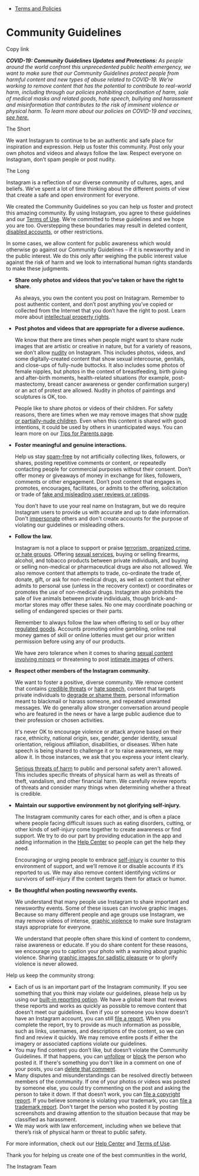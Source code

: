 *   [Terms and Policies](https://help.instagram.com/1417489251945243/?helpref=breadcrumb)

Community Guidelines
====================

Copy link

_**COVID-19: Community Guidelines Updates and Protections:** As people around the world confront this unprecedented public health emergency, we want to make sure that our Community Guidelines protect people from harmful content and new types of abuse related to COVID-19. We’re working to remove content that has the potential to contribute to real-world harm, including through our policies prohibiting coordination of harm, sale of medical masks and related goods, hate speech, bullying and harassment and misinformation that contributes to the risk of imminent violence or physical harm. To learn more about our policies on COVID-19 and vaccines, [see here.](https://help.instagram.com/697825587576762?helpref=faq_content)_

The Short

We want Instagram to continue to be an authentic and safe place for inspiration and expression. Help us foster this community. Post only your own photos and videos and always follow the law. Respect everyone on Instagram, don’t spam people or post nudity.

The Long

Instagram is a reflection of our diverse community of cultures, ages, and beliefs. We’ve spent a lot of time thinking about the different points of view that create a safe and open environment for everyone.

We created the Community Guidelines so you can help us foster and protect this amazing community. By using Instagram, you agree to these guidelines and our [Terms of Use](https://www.instagram.com/legal/terms). We’re committed to these guidelines and we hope you are too. Overstepping these boundaries may result in deleted content, [disabled accounts](https://help.instagram.com/366993040048856?helpref=faq_content), or other restrictions.

In some cases, we allow content for public awareness which would otherwise go against our Community Guidelines – if it is newsworthy and in the public interest. We do this only after weighing the public interest value against the risk of harm and we look to international human rights standards to make these judgments.

*   **Share only photos and videos that you’ve taken or have the right to share.**
    
    As always, you own the content you post on Instagram. Remember to post authentic content, and don’t post anything you’ve copied or collected from the Internet that you don’t have the right to post. Learn more about [intellectual property rights](https://help.instagram.com/126382350847838?helpref=faq_content).
    
*   **Post photos and videos that are appropriate for a diverse audience.**
    
    We know that there are times when people might want to share nude images that are artistic or creative in nature, but for a variety of reasons, we don’t allow [nudity](https://l.instagram.com/?u=https%3A%2F%2Fwww.facebook.com%2Fcommunitystandards%2Fadult_nudity_sexual_activity&e=AT1XCDVBGE2Yf_fxjKD8NtByTBttCZCgMHWzY1j0iytO24GPLc0gF8lAkbMrN62oT_gOfqhwKGRWT7qhwpbRcH0TmVavr6RuRfmNI-f-I-2KrusvG_9tTt80u8ZI8lBsSqK0Arv1nRVfDOIWFBR6zg) on Instagram. This includes photos, videos, and some digitally-created content that show sexual intercourse, genitals, and close-ups of fully-nude buttocks. It also includes some photos of female nipples, but photos in the context of breastfeeding, birth giving and after-birth moments, health-related situations (for example, post-mastectomy, breast cancer awareness or gender confirmation surgery) or an act of protest are allowed. Nudity in photos of paintings and sculptures is OK, too.
    
    People like to share photos or videos of their children. For safety reasons, there are times when we may remove images that show [nude or partially-nude children](https://l.instagram.com/?u=https%3A%2F%2Fwww.facebook.com%2Fcommunitystandards%2Fchild_nudity_sexual_exploitation&e=AT1XCDVBGE2Yf_fxjKD8NtByTBttCZCgMHWzY1j0iytO24GPLc0gF8lAkbMrN62oT_gOfqhwKGRWT7qhwpbRcH0TmVavr6RuRfmNI-f-I-2KrusvG_9tTt80u8ZI8lBsSqK0Arv1nRVfDOIWFBR6zg). Even when this content is shared with good intentions, it could be used by others in unanticipated ways. You can learn more on our [Tips for Parents page](https://help.instagram.com/154475974694511/?helpref=faq_content).
    
*   **Foster meaningful and genuine interactions.**
    
    Help us stay [spam-free](https://l.instagram.com/?u=https%3A%2F%2Fwww.facebook.com%2Fcommunitystandards%2Fspam&e=AT1XCDVBGE2Yf_fxjKD8NtByTBttCZCgMHWzY1j0iytO24GPLc0gF8lAkbMrN62oT_gOfqhwKGRWT7qhwpbRcH0TmVavr6RuRfmNI-f-I-2KrusvG_9tTt80u8ZI8lBsSqK0Arv1nRVfDOIWFBR6zg) by not artificially collecting likes, followers, or shares, posting repetitive comments or content, or repeatedly contacting people for commercial purposes without their consent. Don’t offer money or giveaways of money in exchange for likes, followers, comments or other engagement. Don’t post content that engages in, promotes, encourages, facilitates, or admits to the offering, solicitation or trade of [fake and misleading user reviews or ratings](https://l.instagram.com/?u=https%3A%2F%2Fwww.facebook.com%2Fcommunitystandards%2Ffraud_deception&e=AT1XCDVBGE2Yf_fxjKD8NtByTBttCZCgMHWzY1j0iytO24GPLc0gF8lAkbMrN62oT_gOfqhwKGRWT7qhwpbRcH0TmVavr6RuRfmNI-f-I-2KrusvG_9tTt80u8ZI8lBsSqK0Arv1nRVfDOIWFBR6zg).
    
    You don’t have to use your real name on Instagram, but we do require Instagram users to provide us with accurate and up to date information. Don't [impersonate](https://l.instagram.com/?u=https%3A%2F%2Fwww.facebook.com%2Fcommunitystandards%2Fmisrepresentation&e=AT1XCDVBGE2Yf_fxjKD8NtByTBttCZCgMHWzY1j0iytO24GPLc0gF8lAkbMrN62oT_gOfqhwKGRWT7qhwpbRcH0TmVavr6RuRfmNI-f-I-2KrusvG_9tTt80u8ZI8lBsSqK0Arv1nRVfDOIWFBR6zg) others and don't create accounts for the purpose of violating our guidelines or misleading others.
    
*   **Follow the law.**
    
    Instagram is not a place to support or praise [terrorism, organized crime, or hate groups](https://l.instagram.com/?u=https%3A%2F%2Fwww.facebook.com%2Fcommunitystandards%2Fdangerous_individuals_organizations&e=AT1XCDVBGE2Yf_fxjKD8NtByTBttCZCgMHWzY1j0iytO24GPLc0gF8lAkbMrN62oT_gOfqhwKGRWT7qhwpbRcH0TmVavr6RuRfmNI-f-I-2KrusvG_9tTt80u8ZI8lBsSqK0Arv1nRVfDOIWFBR6zg). Offering [sexual services](https://l.instagram.com/?u=https%3A%2F%2Fwww.facebook.com%2Fcommunitystandards%2Fsexual_solicitation&e=AT1XCDVBGE2Yf_fxjKD8NtByTBttCZCgMHWzY1j0iytO24GPLc0gF8lAkbMrN62oT_gOfqhwKGRWT7qhwpbRcH0TmVavr6RuRfmNI-f-I-2KrusvG_9tTt80u8ZI8lBsSqK0Arv1nRVfDOIWFBR6zg), buying or selling firearms, alcohol, and tobacco products between private individuals, and buying or selling non-medical or pharmaceutical drugs are also not allowed. We also remove content that attempts to trade, co-ordinate the trade of, donate, gift, or ask for non-medical drugs, as well as content that either admits to personal use (unless in the recovery context) or coordinates or promotes the use of non-medical drugs. Instagram also prohibits the sale of live animals between private individuals, though brick-and-mortar stores may offer these sales. No one may coordinate poaching or selling of endangered species or their parts.
    
    Remember to always follow the law when offering to sell or buy other [regulated goods](https://l.instagram.com/?u=https%3A%2F%2Fwww.facebook.com%2Fcommunitystandards%2Fregulated_goods&e=AT1XCDVBGE2Yf_fxjKD8NtByTBttCZCgMHWzY1j0iytO24GPLc0gF8lAkbMrN62oT_gOfqhwKGRWT7qhwpbRcH0TmVavr6RuRfmNI-f-I-2KrusvG_9tTt80u8ZI8lBsSqK0Arv1nRVfDOIWFBR6zg). Accounts promoting online gambling, online real money games of skill or online lotteries must get our prior written permission before using any of our products.
    
    We have zero tolerance when it comes to sharing [sexual content involving minors](https://l.instagram.com/?u=https%3A%2F%2Fwww.facebook.com%2Fcommunitystandards%2Fchild_nudity_sexual_exploitation&e=AT1XCDVBGE2Yf_fxjKD8NtByTBttCZCgMHWzY1j0iytO24GPLc0gF8lAkbMrN62oT_gOfqhwKGRWT7qhwpbRcH0TmVavr6RuRfmNI-f-I-2KrusvG_9tTt80u8ZI8lBsSqK0Arv1nRVfDOIWFBR6zg) or threatening to post [intimate images](https://l.instagram.com/?u=https%3A%2F%2Fwww.facebook.com%2Fcommunitystandards%2Fsexual_exploitation_adults&e=AT1XCDVBGE2Yf_fxjKD8NtByTBttCZCgMHWzY1j0iytO24GPLc0gF8lAkbMrN62oT_gOfqhwKGRWT7qhwpbRcH0TmVavr6RuRfmNI-f-I-2KrusvG_9tTt80u8ZI8lBsSqK0Arv1nRVfDOIWFBR6zg) of others.
    
*   **Respect other members of the Instagram community.**
    
    We want to foster a positive, diverse community. We remove content that contains [credible threats](https://l.instagram.com/?u=https%3A%2F%2Fwww.facebook.com%2Fcommunitystandards%2Fcredible_violence&e=AT1XCDVBGE2Yf_fxjKD8NtByTBttCZCgMHWzY1j0iytO24GPLc0gF8lAkbMrN62oT_gOfqhwKGRWT7qhwpbRcH0TmVavr6RuRfmNI-f-I-2KrusvG_9tTt80u8ZI8lBsSqK0Arv1nRVfDOIWFBR6zg) or [hate speech](https://l.instagram.com/?u=https%3A%2F%2Fwww.facebook.com%2Fcommunitystandards%2Fhate_speech&e=AT1XCDVBGE2Yf_fxjKD8NtByTBttCZCgMHWzY1j0iytO24GPLc0gF8lAkbMrN62oT_gOfqhwKGRWT7qhwpbRcH0TmVavr6RuRfmNI-f-I-2KrusvG_9tTt80u8ZI8lBsSqK0Arv1nRVfDOIWFBR6zg), content that targets private individuals to [degrade or shame them](https://l.instagram.com/?u=https%3A%2F%2Fwww.facebook.com%2Fcommunitystandards%2Fbullying&e=AT1XCDVBGE2Yf_fxjKD8NtByTBttCZCgMHWzY1j0iytO24GPLc0gF8lAkbMrN62oT_gOfqhwKGRWT7qhwpbRcH0TmVavr6RuRfmNI-f-I-2KrusvG_9tTt80u8ZI8lBsSqK0Arv1nRVfDOIWFBR6zg), personal information meant to blackmail or harass someone, and repeated unwanted messages. We do generally allow stronger conversation around people who are featured in the news or have a large public audience due to their profession or chosen activities.
    
    It's never OK to encourage violence or attack anyone based on their race, ethnicity, national origin, sex, gender, gender identity, sexual orientation, religious affiliation, disabilities, or diseases. When hate speech is being shared to challenge it or to raise awareness, we may allow it. In those instances, we ask that you express your intent clearly.
    
    [Serious threats of harm](https://l.instagram.com/?u=https%3A%2F%2Fwww.facebook.com%2Fcommunitystandards%2Fcredible_violence&e=AT1XCDVBGE2Yf_fxjKD8NtByTBttCZCgMHWzY1j0iytO24GPLc0gF8lAkbMrN62oT_gOfqhwKGRWT7qhwpbRcH0TmVavr6RuRfmNI-f-I-2KrusvG_9tTt80u8ZI8lBsSqK0Arv1nRVfDOIWFBR6zg) to public and personal safety aren't allowed. This includes specific threats of physical harm as well as threats of theft, vandalism, and other financial harm. We carefully review reports of threats and consider many things when determining whether a threat is credible.
    
*   **Maintain our supportive environment by not glorifying self-injury.**
    
    The Instagram community cares for each other, and is often a place where people facing difficult issues such as eating disorders, cutting, or other kinds of self-injury come together to create awareness or find support. We try to do our part by providing education in the app and adding information in the [Help Center](https://help.instagram.com/) so people can get the help they need.
    
    Encouraging or urging people to embrace [self-injury](https://l.instagram.com/?u=https%3A%2F%2Fwww.facebook.com%2Fcommunitystandards%2Fsuicide_self_injury_violence&e=AT1XCDVBGE2Yf_fxjKD8NtByTBttCZCgMHWzY1j0iytO24GPLc0gF8lAkbMrN62oT_gOfqhwKGRWT7qhwpbRcH0TmVavr6RuRfmNI-f-I-2KrusvG_9tTt80u8ZI8lBsSqK0Arv1nRVfDOIWFBR6zg) is counter to this environment of support, and we’ll remove it or disable accounts if it’s reported to us. We may also remove content identifying victims or survivors of self-injury if the content targets them for attack or humor.
    
*   **Be thoughtful when posting newsworthy events.**
    
    We understand that many people use Instagram to share important and newsworthy events. Some of these issues can involve graphic images. Because so many different people and age groups use Instagram, we may remove videos of intense, [graphic violence](https://l.instagram.com/?u=https%3A%2F%2Fwww.facebook.com%2Fcommunitystandards%2Fgraphic_violence&e=AT1XCDVBGE2Yf_fxjKD8NtByTBttCZCgMHWzY1j0iytO24GPLc0gF8lAkbMrN62oT_gOfqhwKGRWT7qhwpbRcH0TmVavr6RuRfmNI-f-I-2KrusvG_9tTt80u8ZI8lBsSqK0Arv1nRVfDOIWFBR6zg) to make sure Instagram stays appropriate for everyone.
    
    We understand that people often share this kind of content to condemn, raise awareness or educate. If you do share content for these reasons, we encourage you to caption your photo with a warning about graphic violence. Sharing [graphic images for sadistic pleasure](https://l.instagram.com/?u=https%3A%2F%2Fwww.facebook.com%2Fcommunitystandards%2Fcruel_insensitive&e=AT1XCDVBGE2Yf_fxjKD8NtByTBttCZCgMHWzY1j0iytO24GPLc0gF8lAkbMrN62oT_gOfqhwKGRWT7qhwpbRcH0TmVavr6RuRfmNI-f-I-2KrusvG_9tTt80u8ZI8lBsSqK0Arv1nRVfDOIWFBR6zg) or to glorify violence is never allowed.
    

Help us keep the community strong:

*   Each of us is an important part of the Instagram community. If you see something that you think may violate our guidelines, please help us by using our [built-in reporting option](https://help.instagram.com/165828726894770?helpref=faq_content). We have a global team that reviews these reports and works as quickly as possible to remove content that doesn’t meet our guidelines. Even if you or someone you know doesn’t have an Instagram account, you can still [file a report](https://help.instagram.com/contact/383679321740945). When you complete the report, try to provide as much information as possible, such as links, usernames, and descriptions of the content, so we can find and review it quickly. We may remove entire posts if either the imagery or associated captions violate our guidelines.
*   You may find content you don’t like, but doesn’t violate the Community Guidelines. If that happens, you can [unfollow](https://help.instagram.com/286340048138725?helpref=faq_content) or [block](https://help.instagram.com/426700567389543/?helpref=faq_content) the person who posted it. If there's something you don't like in a comment on one of your posts, you can [delete that comment](https://help.instagram.com/289098941190483?helpref=faq_content).
*   Many disputes and misunderstandings can be resolved directly between members of the community. If one of your photos or videos was posted by someone else, you could try commenting on the post and asking the person to take it down. If that doesn’t work, you can [file a copyright report](https://help.instagram.com/126382350847838?helpref=faq_content). If you believe someone is violating your trademark, you can [file a trademark report](https://help.instagram.com/222826637847963?helpref=faq_content). Don't target the person who posted it by posting screenshots and drawing attention to the situation because that may be classified as harassment.
*   We may work with law enforcement, including when we believe that there’s risk of physical harm or threat to public safety.

For more information, check out our [Help Center](https://help.instagram.com/) and [Terms of Use](https://l.instagram.com/?u=http%3A%2F%2Finstagram.com%2Flegal%2Fterms%2F%23&e=AT1XCDVBGE2Yf_fxjKD8NtByTBttCZCgMHWzY1j0iytO24GPLc0gF8lAkbMrN62oT_gOfqhwKGRWT7qhwpbRcH0TmVavr6RuRfmNI-f-I-2KrusvG_9tTt80u8ZI8lBsSqK0Arv1nRVfDOIWFBR6zg).

Thank you for helping us create one of the best communities in the world,

The Instagram Team